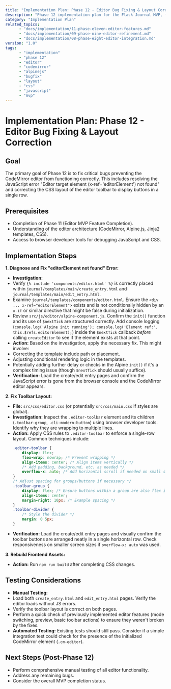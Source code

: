 ```yaml
---
title: "Implementation Plan: Phase 12 - Editor Bug Fixing & Layout Correction"
description: "Phase 12 implementation plan for the Flask Journal MVP, focusing on fixing the critical 'editorElement not found' JavaScript error preventing CodeMirror initialization and correcting the CSS layout of the editor toolbar."
category: "Implementation Plan"
related_topics:
      - "docs/implementation/11-phase-eleven-editor-features.md"
      - "docs/implementation/09-phase-nine-editor-refinement.md"
      - "docs/implementation/08-phase-eight-editor-integration.md"
version: "1.0"
tags:
      - "implementation"
      - "phase 12"
      - "editor"
      - "codemirror"
      - "alpinejs"
      - "bugfix"
      - "layout"
      - "css"
      - "javascript"
      - "mvp"
---
```


# Implementation Plan: Phase 12 - Editor Bug Fixing & Layout Correction

## Goal

The primary goal of Phase 12 is to fix critical bugs preventing the CodeMirror editor from functioning correctly. This includes resolving the JavaScript error "Editor target element (x-ref='editorElement') not found" and correcting the CSS layout of the editor toolbar to display buttons in a single row.

## Prerequisites

-   Completion of Phase 11 (Editor MVP Feature Completion).
-   Understanding of the editor architecture (CodeMirror, Alpine.js, Jinja2 templates, CSS).
-   Access to browser developer tools for debugging JavaScript and CSS.

## Implementation Steps

**1. Diagnose and Fix "editorElement not found" Error:**

-   **Investigation:**
-   Verify `{% include 'components/editor.html' %}` is correctly placed within `journal/templates/main/create_entry.html` and `journal/templates/main/edit_entry.html`.
-   Examine `journal/templates/components/editor.html`. Ensure the `<div ... x-ref="editorElement">` exists and is not conditionally hidden by an `x-if` or similar directive that might be false during initialization.
-   Review `src/js/editor/alpine-component.js`. Confirm the `init()` function and its use of `$nextTick` are structured correctly. Add console logging (`console.log('Alpine init running'); console.log('Element ref:', this.$refs.editorElement);`) inside the `$nextTick` callback *before* calling `createEditor` to see if the element exists at that point.
-   **Action:** Based on the investigation, apply the necessary fix. This might involve:
-   Correcting the template include path or placement.
-   Adjusting conditional rendering logic in the templates.
-   Potentially adding further delay or checks in the Alpine `init()` if it's a complex timing issue (though `$nextTick` should usually suffice).
-   **Verification:** Load the create/edit entry pages and confirm the JavaScript error is gone from the browser console and the CodeMirror editor appears.

**2. Fix Toolbar Layout:**

-   **File:** `src/css/editor.css` (or potentially `src/css/main.css` if styles are global).
-   **Investigation:** Inspect the `.editor-toolbar` element and its children (`.toolbar-group`, `.cli-modern-button`) using browser developer tools. Identify why they are wrapping to multiple lines.
-   **Action:** Apply CSS rules to `.editor-toolbar` to enforce a single-row layout. Common techniques include:
    ```css
    .editor-toolbar {
        display: flex;
        flex-wrap: nowrap; /* Prevent wrapping */
        align-items: center; /* Align items vertically */
        /* Add padding, background, etc. as needed */
        overflow-x: auto; /* Add horizontal scroll if needed on small screens */
    }
    /* Adjust spacing for groups/buttons if necessary */
    .toolbar-group {
        display: flex; /* Ensure buttons within a group are also flex items */
        align-items: center;
        margin-right: 10px; /* Example spacing */
    }
    .toolbar-divider {
        /* Style the divider */
        margin: 0 5px;
    }
    ```
-   **Verification:** Load the create/edit entry pages and visually confirm the toolbar buttons are arranged neatly in a single horizontal row. Check responsiveness on smaller screen sizes if `overflow-x: auto` was used.

**3. Rebuild Frontend Assets:**

-   **Action:** Run `npm run build` after completing CSS changes.

## Testing Considerations

-   **Manual Testing:**
-   Load both `create_entry.html` and `edit_entry.html` pages. Verify the editor loads without JS errors.
-   Verify the toolbar layout is correct on both pages.
-   Perform a quick check of previously implemented editor features (mode switching, preview, basic toolbar actions) to ensure they weren't broken by the fixes.
-   **Automated Testing:** Existing tests should still pass. Consider if a simple integration test could check for the presence of the initialized CodeMirror element (`.cm-editor`).

## Next Steps (Post-Phase 12)

-   Perform comprehensive manual testing of all editor functionality.
-   Address any remaining bugs.
-   Consider the overall MVP completion status.